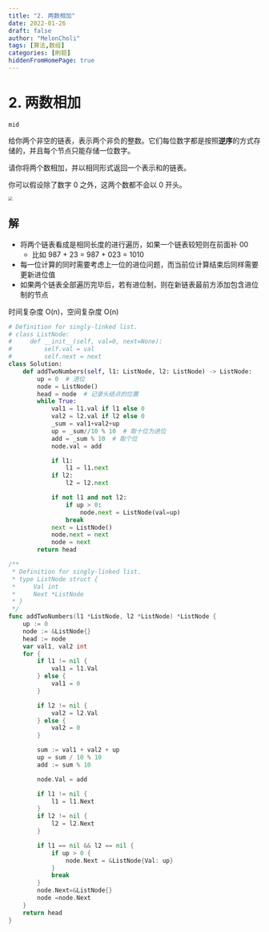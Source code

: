 ```yaml
---
title: "2. 两数相加"
date: 2022-01-26
draft: false
author: "MelonCholi"
tags: [算法,数组]
categories: [刷题]
hiddenFromHomePage: true
---
```


# 2. 两数相加

`mid`

给你两个非空的链表，表示两个非负的整数。它们每位数字都是按照**逆序**的方式存储的，并且每个节点只能存储一位数字。

请你将两个数相加，并以相同形式返回一个表示和的链表。

你可以假设除了数字 0 之外，这两个数都不会以 0 开头。

<img src="https://markdown-1303167219.cos.ap-shanghai.myqcloud.com/addtwonumber1.jpg" style="zoom:50%;" />

## 解

- 将两个链表看成是相同长度的进行遍历，如果一个链表较短则在前面补 00
    - 比如 987 + 23 = 987 + 023 = 1010
- 每一位计算的同时需要考虑上一位的进位问题，而当前位计算结束后同样需要更新进位值
- 如果两个链表全部遍历完毕后，若有进位制，则在新链表最前方添加包含进位制的节点

时间复杂度 O(n)，空间复杂度 O(n)

```python
# Definition for singly-linked list.
# class ListNode:
#     def __init__(self, val=0, next=None):
#         self.val = val
#         self.next = next
class Solution:
    def addTwoNumbers(self, l1: ListNode, l2: ListNode) -> ListNode:
        up = 0  # 进位
        node = ListNode()
        head = node  # 记录头结点的位置
        while True:
            val1 = l1.val if l1 else 0
            val2 = l2.val if l2 else 0
            _sum = val1+val2+up
            up = _sum//10 % 10  # 取十位为进位
            add = _sum % 10  # 取个位
            node.val = add

            if l1:
                l1 = l1.next
            if l2:
                l2 = l2.next

            if not l1 and not l2:
                if up > 0:
                    node.next = ListNode(val=up)
                break
            next = ListNode()
            node.next = next
            node = next
        return head
```

```go
/**
 * Definition for singly-linked list.
 * type ListNode struct {
 *     Val int
 *     Next *ListNode
 * }
 */
func addTwoNumbers(l1 *ListNode, l2 *ListNode) *ListNode {
    up := 0
	node := &ListNode{}
	head := node
	var val1, val2 int
	for {
		if l1 != nil {
			val1 = l1.Val
		} else {
			val1 = 0
		}

		if l2 != nil {
			val2 = l2.Val
		} else {
			val2 = 0
		}

		sum := val1 + val2 + up
		up = sum / 10 % 10
		add := sum % 10

		node.Val = add

		if l1 != nil {
			l1 = l1.Next
		}
		if l2 != nil {
			l2 = l2.Next
		}

		if l1 == nil && l2 == nil {
			if up > 0 {
				node.Next = &ListNode{Val: up}
			}
			break
		}
        node.Next=&ListNode{}
        node =node.Next
	}
	return head
}
```

